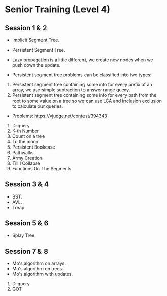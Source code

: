 # Senior Training (Level 4)

## Session 1 & 2

- Implicit Segment Tree.
- Persistent Segment Tree.
- Lazy propagation is a little different, we create new nodes when we push down the update.

- Persistent segment tree problems can be classified into two types:
1. Persistent segment tree containing some info for every prefix of an array, we use simple subtraction to answer range query.
1. Persistent segment tree containing some info for every path from the root to some value on a tree so we can use LCA and inclusion exclusion to calculate our queries.

- Problems: https://vjudge.net/contest/394343
1. D-query
1. K-th Number
1. 	Count on a tree
1. To the moon
1. 	Persistent Bookcase
1. 	Pathwalks
1. Army Creation
1. Till I Collapse
1. Functions On The Segments

## Session 3 & 4

- BST.
- AVL.
- Treap.

## Session 5 & 6

- Splay Tree.

## Session 7 & 8

- Mo's algorithm on arrays.
- Mo's algorithm on trees.
- Mo's algorithm with updates.

1. D-query
1. GOT
